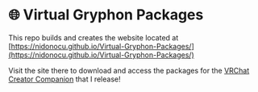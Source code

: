 # 🌐 Virtual Gryphon Packages

This repo builds and creates the website located at [https://nidonocu.github.io/Virtual-Gryphon-Packages/](https://nidonocu.github.io/Virtual-Gryphon-Packages/)

Visit the site there to download and access the packages for the [VRChat Creator Companion](https://vcc.docs.vrchat.com/) that I release!

